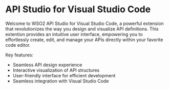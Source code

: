 # API Studio for Visual Studio Code

Welcome to WSO2 API Studio for Visual Studio Code, a powerful extension that revolutionizes the way you design and visualize API definitions. This extention provides an intuitive user interface, empowering you to effortlessly create, edit, and manage your APIs directly within your favorite code editor.

Key features:
- Seamless API design experience
- Interactive visualization of API structures
- User-friendly interface for efficient development
- Seamless integration with Visual Studio Code